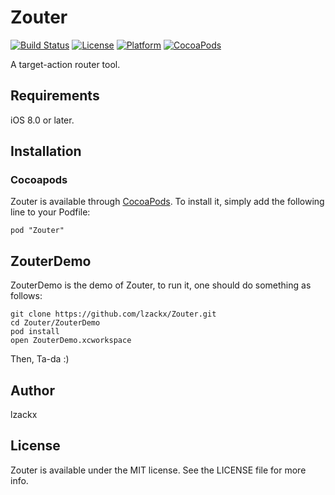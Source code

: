 # Zouter

[![Build Status](https://travis-ci.org/lzackx/Zouter.svg?branch=master)](https://github.com/lzackx/Zouter)
[![License](https://img.shields.io/badge/License-MIT-lightgrey.svg)](https://github.com/lzackx/Zouter/blob/master/LICENSE)
[![Platform](https://img.shields.io/badge/Platform-iOS%208.0+-66CCFF.svg)](http://cocoapods.org/pods/Zouter)
[![CocoaPods](https://img.shields.io/cocoapods/v/Zouter.svg)](http://cocoapods.org/pods/Zouter)

A target-action router tool.

## Requirements

iOS 8.0 or later.

## Installation

### Cocoapods

Zouter is available through [CocoaPods](http://cocoapods.org). To install it, simply add the following line to your Podfile:

```
pod "Zouter"
```
## ZouterDemo

ZouterDemo is the demo of Zouter, to run it, one should do something as follows:

```
git clone https://github.com/lzackx/Zouter.git
cd Zouter/ZouterDemo
pod install
open ZouterDemo.xcworkspace
```
Then, Ta-da :)

## Author

lzackx

## License

Zouter is available under the MIT license. See the LICENSE file for more info.
